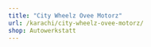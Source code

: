 ```yaml
---
title: "City Wheelz Ovee Motorz"
url: /karachi/city-wheelz-ovee-motorz/
shop: Autowerkstatt
---
```

